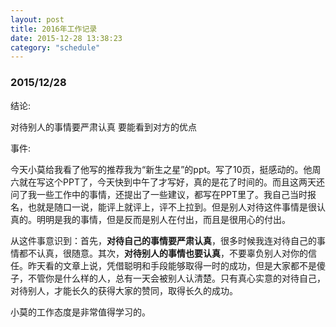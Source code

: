 ```yaml
---
layout: post
title: 2016年工作记录
date: 2015-12-28 13:38:23
category: "schedule"
---
```


### 2015/12/28

结论:

  对待别人的事情要严肃认真
  要能看到对方的优点

事件:

  今天小莫给我看了他写的推荐我为“新生之星”的ppt。写了10页，挺感动的。他周六就在写这个PPT了，今天快到中午了才写好，真的是花了时间的。而且这两天还问了我一些工作中的事情，还提出了一些建议，都写在PPT里了。我自己当时报名，也就是随口一说，能评上就评上，评不上拉到。但是别人对待这件事情是很认真的。明明是我的事情，但是反而是别人在付出，而且是很用心的付出。  

  从这件事意识到：首先，**对待自己的事情要严肃认真**，很多时候我连对待自己的事情都不认真，很随意。其次，**对待别人的事情也要认真**，不要辜负别人对你的信任。昨天看的文章上说，凭借聪明和手段能够取得一时的成功，但是大家都不是傻子，不管你是什么样的人，总有一天会被别人认清楚。只有真心实意的对待自己，对待别人，才能长久的获得大家的赞同，取得长久的成功。
  
  小莫的工作态度是非常值得学习的。